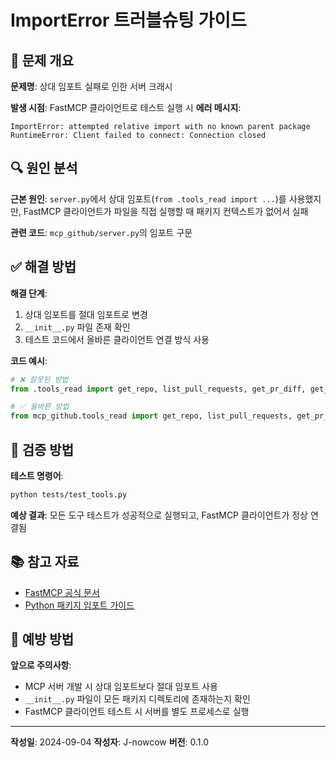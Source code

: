 # ImportError 트러블슈팅 가이드

## 🚨 문제 개요

**문제명**: 상대 임포트 실패로 인한 서버 크래시

**발생 시점**: FastMCP 클라이언트로 테스트 실행 시
**에러 메시지**: 
```
ImportError: attempted relative import with no known parent package
RuntimeError: Client failed to connect: Connection closed
```

## 🔍 원인 분석

**근본 원인**: `server.py`에서 상대 임포트(`from .tools_read import ...`)를 사용했지만, FastMCP 클라이언트가 파일을 직접 실행할 때 패키지 컨텍스트가 없어서 실패

**관련 코드**: `mcp_github/server.py`의 임포트 구문

## ✅ 해결 방법

**해결 단계**:
1. 상대 임포트를 절대 임포트로 변경
2. `__init__.py` 파일 존재 확인
3. 테스트 코드에서 올바른 클라이언트 연결 방식 사용

**코드 예시**:
```python
# ❌ 잘못된 방법
from .tools_read import get_repo, list_pull_requests, get_pr_diff, get_file

# ✅ 올바른 방법
from mcp_github.tools_read import get_repo, list_pull_requests, get_pr_diff, get_file
```

## 🧪 검증 방법

**테스트 명령어**:
```bash
python tests/test_tools.py
```

**예상 결과**: 모든 도구 테스트가 성공적으로 실행되고, FastMCP 클라이언트가 정상 연결됨

## 📚 참고 자료

- [FastMCP 공식 문서](https://gofastmcp.com)
- [Python 패키지 임포트 가이드](https://docs.python.org/3/reference/import.html)

## 🔄 예방 방법

**앞으로 주의사항**:
- MCP 서버 개발 시 상대 임포트보다 절대 임포트 사용
- `__init__.py` 파일이 모든 패키지 디렉토리에 존재하는지 확인
- FastMCP 클라이언트 테스트 시 서버를 별도 프로세스로 실행

---

**작성일**: 2024-09-04
**작성자**: J-nowcow
**버전**: 0.1.0
